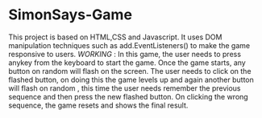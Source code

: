 # SimonSays-Game
This project is based on HTML,CSS and Javascript.
It uses DOM manipulation techniques such as add.EventListeners() to make the game responsive to users.
*WORKING* : In this game, the user needs to press anykey from the keyboard to start the game. Once the game starts, any button on random will flash on the screen. The user needs to click on the flashed button, on doing this the game levels up and again another button will flash on random , this time the user needs remember the previous sequence and then press the new flashed button.
On clicking the wrong sequence, the game resets and shows the final result.
